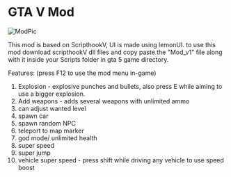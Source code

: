 # GTA V Mod

![ModPic](https://github.com/RXDG14/GTA-V-Mod/assets/54236165/ccacc5d3-83d7-4e4d-af5a-eea8dd71e294)

This mod is based on ScripthookV, UI is made using lemonUI. to use this mod download scripthookV dll files and copy paste the "Mod_v1" file along with it inside your Scripts folder in gta 5 game directory.

Features: (press F12 to use the mod menu in-game)
1) Explosion - explosive punches and bullets, also press E while aiming to use a bigger explosion.
2) Add weapons - adds several weapons with unlimited ammo
3) can adjust wanted level
4) spawn car
5) spawn random NPC
6) teleport to map marker
7) god mode/ unlimited health
8) super speed
9) super jump
10) vehicle super speed - press shift while driving any vehicle to use speed boost

